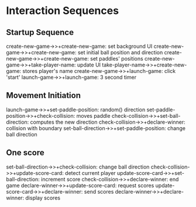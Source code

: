 # Interaction Sequences

## Startup Sequence

  create-new-game->>+create-new-game: set background UI
  create-new-game->>+create-new-game: set initial ball position and direction
  create-new-game->>+create-new-game: set paddles' positions
  create-new-game->>+take-player-name: update UI
  take-player-name->>+create-new-game: stores player's name
  create-new-game->>+launch-game: click 'start'
  launch-game->>+launch-game: 3 second timer

## Movement Initiation

  launch-game->>+set-paddle-position: random() direction
  set-paddle-position->>+check-collision: moves paddle
  check-collision->>+set-ball-direction: computes the new direction
  check-collision->>+declare-winner: collision with boundary
  set-ball-direction->>+set-paddle-position: change ball direction

## One score

  set-ball-direction->>+check-collision: change ball direction
  check-collision->>+update-score-card: detect current player
  update-score-card->>+set-ball-direction: increment score
  check-collision->>+declare-winner: end game
  declare-winner->>+update-score-card: request scores
  update-score-card->>+declare-winner: send scores
  declare-winner->>+declare-winner: display scores
